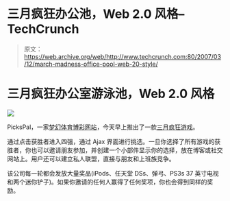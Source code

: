 # 三月疯狂办公池，Web 2.0 风格–TechCrunch

> 原文：<https://web.archive.org/web/http://www.techcrunch.com:80/2007/03/12/march-madness-office-pool-web-20-style/>

# 三月疯狂办公室游泳池，Web 2.0 风格

[![](img/10a47b868c4fa942b721edb9f1470904.png)](https://web.archive.org/web/20210919144652/http://hoops.pickspal.com/)

PicksPal，一家[梦幻体育博彩网站](https://web.archive.org/web/20210919144652/http://www.beta.techcrunch.com/2006/09/19/pickspal-could-disrupt-sports-betting-markets/)，今天早上推出了一款[三月疯狂游戏](https://web.archive.org/web/20210919144652/http://hoops.pickspal.com/)。

通过点击获胜者进入四强，通过 Ajax 界面进行挑选。一旦你选择了所有游戏的获胜者，你也可以邀请朋友参加，并创建一个小部件显示你的选择，放在博客或社交网站上。用户还可以建立私人联盟，直接与朋友和上班族竞争。

该公司每一轮都会发放大量奖品(iPods、任天堂 DSs、弹弓、PS3s 37 英寸电视和两个迷你铲子)。如果你邀请的任何人赢得了任何奖项，你也会得到同样的奖励。